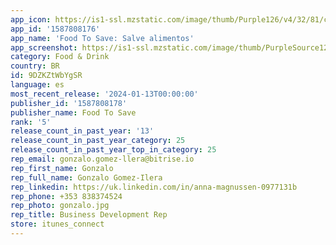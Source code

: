 ```yaml
---
app_icon: https://is1-ssl.mzstatic.com/image/thumb/Purple126/v4/32/81/cb/3281cbd0-8b6f-fd86-be0c-bb5dfb0f45c7/AppIcon-0-0-1x_U007emarketing-0-7-0-0-85-220.png/1024x1024bb.png
app_id: '1587808176'
app_name: 'Food To Save: Salve alimentos'
app_screenshot: https://is1-ssl.mzstatic.com/image/thumb/PurpleSource126/v4/1a/fe/7d/1afe7d01-8ca6-2074-16ee-cf6d7569a754/906a4128-2eb4-4b13-8715-32bdac5397b1_AppStore_6_5_01.png/1242x2688bb.png
category: Food & Drink
country: BR
id: 9DZKZtWbYgSR
language: es
most_recent_release: '2024-01-13T00:00:00'
publisher_id: '1587808178'
publisher_name: Food To Save
rank: '5'
release_count_in_past_year: '13'
release_count_in_past_year_category: 25
release_count_in_past_year_top_in_category: 25
rep_email: gonzalo.gomez-llera@bitrise.io
rep_first_name: Gonzalo
rep_full_name: Gonzalo Gomez-Ilera
rep_linkedin: https://uk.linkedin.com/in/anna-magnussen-0977131b
rep_phone: +353 838374524
rep_photo: gonzalo.jpg
rep_title: Business Development Rep
store: itunes_connect
---
```

